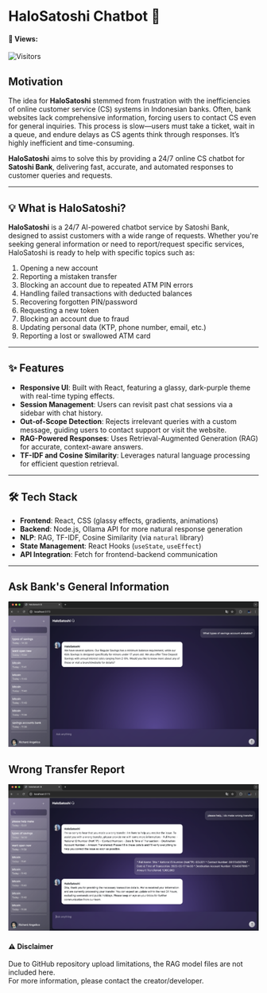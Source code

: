 # HaloSatoshi Chatbot 🤖

#### 👀 Views: 
![Visitors](https://api.visitorbadge.io/api/visitors?path=angelalim88/Satoshi-Bank-ChatBot&label=Views&countColor=%23263759)


## Motivation

The idea for **HaloSatoshi** stemmed from frustration with the inefficiencies of online customer service (CS) systems in Indonesian banks. Often, bank websites lack comprehensive information, forcing users to contact CS even for general inquiries. This process is slow—users must take a ticket, wait in a queue, and endure delays as CS agents think through responses. It’s highly inefficient and time-consuming.

**HaloSatoshi** aims to solve this by providing a 24/7 online CS chatbot for **Satoshi Bank**, delivering fast, accurate, and automated responses to customer queries and requests.

---

## 💡 What is HaloSatoshi?

**HaloSatoshi** is a 24/7 AI-powered chatbot service by Satoshi Bank, designed to assist customers with a wide range of requests. Whether you're seeking general information or need to report/request specific services, HaloSatoshi is ready to help with specific topics such as:

1. Opening a new account  
2. Reporting a mistaken transfer  
3. Blocking an account due to repeated ATM PIN errors  
4. Handling failed transactions with deducted balances  
5. Recovering forgotten PIN/password  
6. Requesting a new token  
7. Blocking an account due to fraud  
8. Updating personal data (KTP, phone number, email, etc.)  
9. Reporting a lost or swallowed ATM card  

---

## ✨ Features

- **Responsive UI**: Built with React, featuring a glassy, dark-purple theme with real-time typing effects.  
- **Session Management**: Users can revisit past chat sessions via a sidebar with chat history.  
- **Out-of-Scope Detection**: Rejects irrelevant queries with a custom message, guiding users to contact support or visit the website.  
- **RAG-Powered Responses**: Uses Retrieval-Augmented Generation (RAG) for accurate, context-aware answers.  
- **TF-IDF and Cosine Similarity**: Leverages natural language processing for efficient question retrieval.  

---

## 🛠 Tech Stack

- **Frontend**: React, CSS (glassy effects, gradients, animations)  
- **Backend**: Node.js, Ollama API for more natural response generation  
- **NLP**: RAG, TF-IDF, Cosine Similarity (via `natural` library)  
- **State Management**: React Hooks (`useState`, `useEffect`)  
- **API Integration**: Fetch for frontend-backend communication  

---

## Ask Bank's General Information
![Ask General Information](https://github.com/angelalim88/Satoshi-Bank-ChatBot/blob/main/images/ask_general_info.png)

## Wrong Transfer Report
![Wrong Transfer Report](https://github.com/angelalim88/Satoshi-Bank-ChatBot/blob/main/images/wrong_transfer.png)

#### ⚠️ Disclaimer

Due to GitHub repository upload limitations, the RAG model files are not included here.  
For more information, please contact the creator/developer.